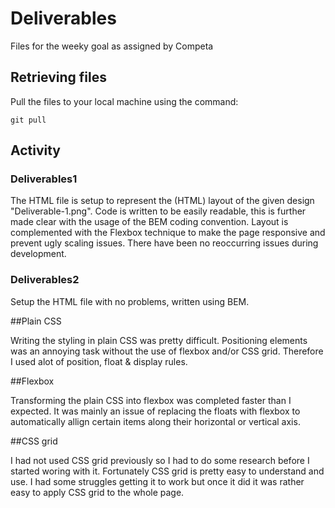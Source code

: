 # Deliverables

Files for the weeky goal as assigned by Competa

## Retrieving files

Pull the files to your local machine using the command:

```
git pull

```

## Activity

### Deliverables1

The HTML file is setup to represent the (HTML) layout of the given design "Deliverable-1.png".
Code is written to be easily readable, this is further made clear with the usage of the BEM coding convention.
Layout is complemented with the Flexbox technique to make the page responsive and prevent ugly scaling issues.
There have been no reoccurring issues during development.

### Deliverables2

Setup the HTML file with no problems, written using BEM.

##Plain CSS

Writing the styling in plain CSS was pretty difficult. Positioning elements was an annoying task without the use of flexbox and/or CSS grid. Therefore I used alot of position, float & display rules.

##Flexbox

Transforming the plain CSS into flexbox was completed faster than I expected. It was mainly an issue of replacing the floats with flexbox to automatically allign certain items along their horizontal or vertical axis.

##CSS grid

I had not used CSS grid previously so I had to do some research before I started woring with it. Fortunately CSS grid is pretty easy to understand and use. I had some struggles getting it to work but once it did it was rather easy to apply CSS grid to the whole page.